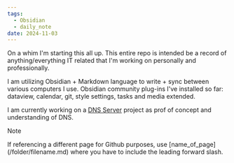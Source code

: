 ```yaml
---
tags:
  - Obsidian
  - daily_note
date: 2024-11-03
---
```

On a whim I'm starting this all up. This entire repo is intended be a record of anything/everything IT related that I'm working on personally and professionally.

I am utilizing Obsidian + Markdown language to write + sync between various computers I use. Obsidian community plug-ins I've installed so far: dataview, calendar, git, style settings, tasks and media extended.

I am currently working on a [DNS Server](/Projects/DNS_Server.md) project as prof of concept and understanding of DNS.

>[!NOTE]
> If referencing a different page for Github purposes, use \[name_of_page](/folder/filename.md) where you have to include the leading forward slash.